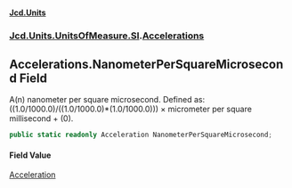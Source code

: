 #### [Jcd.Units](index.md 'index')
### [Jcd.Units.UnitsOfMeasure.SI](Jcd.Units.UnitsOfMeasure.SI.md 'Jcd.Units.UnitsOfMeasure.SI').[Accelerations](Accelerations.md 'Jcd.Units.UnitsOfMeasure.SI.Accelerations')

## Accelerations.NanometerPerSquareMicrosecond Field

A(n) nanometer per square microsecond. Defined as: ((1.0/1000.0)/((1.0/1000.0)*(1.0/1000.0))) × micrometer per square millisecond + (0).

```csharp
public static readonly Acceleration NanometerPerSquareMicrosecond;
```

#### Field Value
[Acceleration](Acceleration.md 'Jcd.Units.UnitTypes.Acceleration')